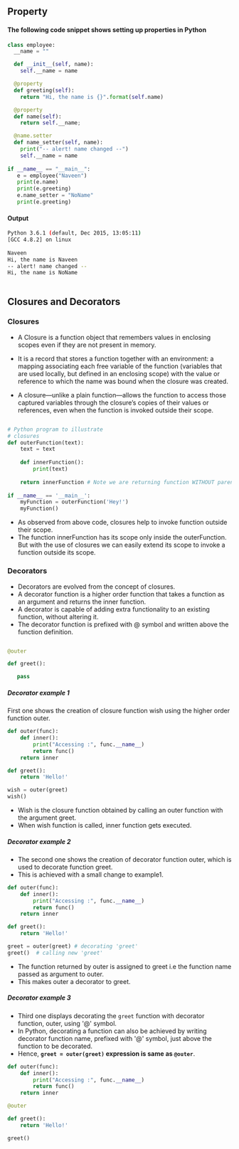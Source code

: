 ## Property

#### The following code snippet shows setting up properties in Python

```python
class employee:
  __name = ""

  def __init__(self, name):
    self.__name = name

  @property
  def greeting(self):
    return "Hi, the name is {}".format(self.name)

  @property
  def name(self):
    return self.__name;

  @name.setter
  def name_setter(self, name):
    print("-- alert! name changed --")
    self.__name = name
  
if __name__ == "__main__":
   e = employee("Naveen")
   print(e.name)
   print(e.greeting)
   e.name_setter = "NoName"
   print(e.greeting)
```

#### Output

```bash
Python 3.6.1 (default, Dec 2015, 13:05:11)
[GCC 4.8.2] on linux
   
Naveen
Hi, the name is Naveen
-- alert! name changed --
Hi, the name is NoName
   
```

## Closures and Decorators

### Closures

* A Closure is a function object that remembers values in enclosing scopes even if they are not present in memory.

*  It is a record that stores a function together with an environment: a mapping associating each free variable of the function (variables that are used locally, but defined in an enclosing scope) with the value or reference to which the name was bound when the closure was created.
* A closure—unlike a plain function—allows the function to access those captured variables through the closure’s copies of their values or references, even when the function is invoked outside their scope.

```python

# Python program to illustrate
# closures
def outerFunction(text):
    text = text
 
    def innerFunction():
        print(text)
 
    return innerFunction # Note we are returning function WITHOUT parenthesis
 
if __name__ == '__main__':
    myFunction = outerFunction('Hey!')
    myFunction()

```

* As observed from above code, closures help to invoke function outside their scope.
* The function innerFunction has its scope only inside the outerFunction. But with the use of closures we can easily extend its scope to invoke a function outside its scope.


### Decorators

* Decorators are evolved from the concept of closures.
* A decorator function is a higher order function that takes a function as an argument and returns the inner function.
* A decorator is capable of adding extra functionality to an existing function, without altering it.
* The decorator function is prefixed with @ symbol and written above the function definition.

```python

@outer

def greet():

   pass

```

##### Decorator example 1 

First one shows the creation of closure function wish using the higher order function outer.

```python
def outer(func):
    def inner():
        print("Accessing :", func.__name__)
        return func()
    return inner

def greet():
    return 'Hello!'

wish = outer(greet)
wish()

```

* Wish is the closure function obtained by calling an outer function with the argument greet.
* When wish function is called, inner function gets executed.

##### Decorator example 2 

* The second one shows the creation of decorator function outer, which is used to decorate function greet. 
* This is achieved with a small change to example1.

```python
def outer(func):
    def inner():
        print("Accessing :", func.__name__)
        return func()
    return inner

def greet():
    return 'Hello!'

greet = outer(greet) # decorating 'greet'
greet()  # calling new 'greet'
```

* The function returned by outer is assigned to greet i.e the function name passed as argument to outer.
* This makes outer a decorator to greet.

##### Decorator example 3

* Third one displays decorating the `greet` function with decorator function, outer, using '@' symbol.
* In Python, decorating a function can also be achieved by writing decorator function name, prefixed with '@' symbol, just above the function to be decorated.
* Hence, **`greet = outer(greet)` expression is same as `@outer`**.

```python
def outer(func):
    def inner():
        print("Accessing :", func.__name__)
        return func()
    return inner

@outer

def greet():
    return 'Hello!'

greet()
```

